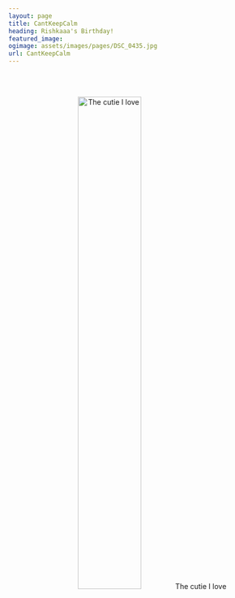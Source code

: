 ```yaml
---
layout: page
title: CantKeepCalm
heading: Rishkaaa's Birthday!
featured_image:
ogimage: assets/images/pages/DSC_0435.jpg
url: CantKeepCalm
---
```


<div class="powr-birthday-countdown" id="27ebaf78_1604053080"></div><script src="https://www.powr.io/powr.js?platform=html"></script>
<br><br>
<p align="center">
<img src="assets/images/pages/DSC_0435.jpg" width="49.9%" alt="The cutie I love">
The cutie I love
</p>
